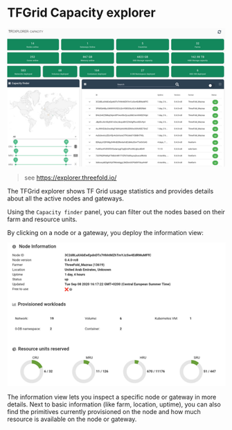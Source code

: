 # TFGrid Capacity explorer

![capacity explorer](img/capacity_explorer.jpg)

> see https://explorer.threefold.io/

The TFGrid explorer shows TF Grid usage statistics and provides details about all the active nodes and gateways.

Using the `Capacity finder` panel, you can filter out the nodes based on their farm and resource units.

By clicking on a node or a gateway, you deploy the information view:

![capacity explorer](img/capacity_explorer_node_detail.jpg)

The information view lets you inspect a specific node or gateway in more details. Next to basic information (like farm, location, uptime), you can also find the primitives currently provisioned on the node and how much resource is available on the node or gateway.
